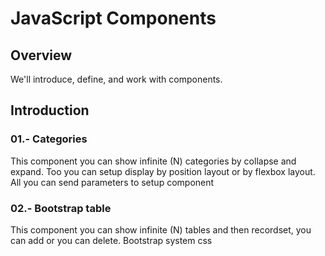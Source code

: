 # JavaScript Components

## Overview

We'll introduce, define, and work with components. 

## Introduction 

### 01.- Categories

This component you can show infinite (N) categories by collapse and expand. Too you can setup display by position layout or by flexbox layout. All you can send parameters to setup component

### 02.- Bootstrap table
  
This component you can show infinite (N) tables and then recordset, you can add or you can delete. Bootstrap system css